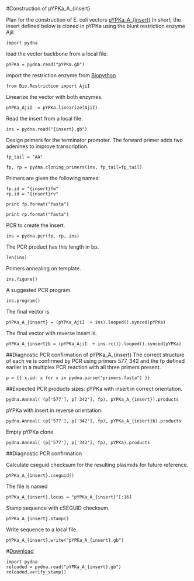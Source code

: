 #Construction of pYPKa_A_{insert}

Plan for the construction of E. coli vectors [pYPKa_A_{insert}](pYPKa_A_{insert}.gb)
In short, the insert defined below is cloned in pYPKa using the blunt restriction enzyme AjiI

	import pydna

load the vector backbone from a local file.

	pYPKa = pydna.read("pYPKa.gb")

import the restriction enzyme from [Biopython](http://biopython.org/wiki/Main_Page)

	from Bio.Restriction import AjiI

Linearize the vector with both enzymes.

	pYPKa_AjiI  = pYPKa.linearize(AjiI)

Read the insert from a local file.

	ins = pydna.read("{insert}.gb")

Design primers for the terminator promoter. The forward primer adds two adenines to improve
transcription.

	fp_tail = "AA"

	fp, rp = pydna.cloning_primers(ins, fp_tail=fp_tail)

Primers are given the following names:

	fp.id = "{insert}fw"
	rp.id = "{insert}rv"

	print fp.format("fasta")

	print rp.format("fasta")

PCR to create the insert.

	ins = pydna.pcr(fp, rp, ins)

The PCR product has this length in bp.

	len(ins)

Primers annealing on template.

	ins.figure()

A suggested PCR program.

	ins.program()

The final vector is.

	pYPKa_A_{insert} = (pYPKa_AjiI  + ins).looped().synced(pYPKa)

The final vector with reverse insert is.

	pYPKa_A_{insert}b = (pYPKa_AjiI  + ins.rc()).looped().synced(pYPKa)

##Diagnostic PCR confirmation of pYPKa_A_{insert}
The correct structure of each ve is confirmed by 
PCR using primers 577, 342 and the fp defined earlier 
in a multiplex PCR reaction with all three primers present.

	p = {{ x.id: x for x in pydna.parse("primers.fasta") }}

##Expected PCR products sizes:
pYPKa with insert in correct orientation.

    pydna.Anneal( (p['577'], p['342'], fp), pYPKa_A_{insert}).products

pYPKa with insert in reverse orientation.

    pydna.Anneal( (p['577'], p['342'], fp), pYPKa_A_{insert}b).products

Empty pYPKa clone

    pydna.Anneal( (p['577'], p['342'], fp), pYPKa).products

##Diagnostic PCR confirmation 

Calculate cseguid checksum for the resulting plasmids for future reference.

	pYPKa_A_{insert}.cseguid()

The file is named

	pYPKa_A_{insert}.locus = "pYPKa_A_{insert}"[:16]

Stamp sequence with cSEGUID checksum.

	pYPKa_A_{insert}.stamp()

Write sequence to a local file.

	pYPKa_A_{insert}.write("pYPKa_A_{insert}.gb")

#[Download](pYPKa_A_{insert}.gb)

	import pydna
	reloaded = pydna.read("pYPKa_A_{insert}.gb")
	reloaded.verify_stamp()
 
